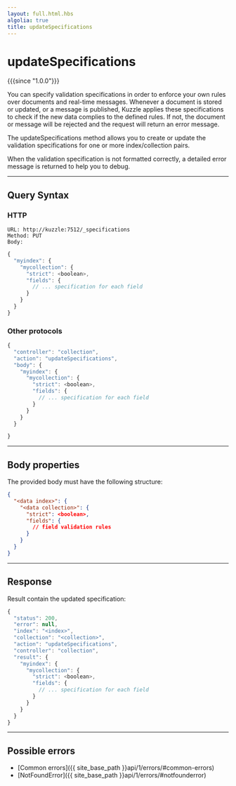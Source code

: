 ```yaml
---
layout: full.html.hbs
algolia: true
title: updateSpecifications
---
```


# updateSpecifications

{{{since "1.0.0"}}}

You can specify validation specifications in order to enforce your own rules over documents and real-time messages.
Whenever a document is stored or updated, or a message is published, Kuzzle applies these specifications to check if the new data complies to the defined rules. If not, the document or message will be rejected and the request will return an error message.

The updateSpecifications method allows you to create or update the validation specifications for one or more index/collection pairs.

When the validation specification is not formatted correctly, a detailed error message is returned to help you to debug.

---

## Query Syntax

### HTTP

```http
URL: http://kuzzle:7512/_specifications
Method: PUT  
Body:
```

```js
{
  "myindex": {
    "mycollection": {
      "strict": <boolean>,
      "fields": {
        // ... specification for each field
      }
    }
  }
}
```

### Other protocols

```js
{
  "controller": "collection",
  "action": "updateSpecifications",
  "body": {
    "myindex": {
      "mycollection": {
        "strict": <boolean>,
        "fields": {
          // ... specification for each field
        }
      }
    }
  }

}
```

---

## Body properties

The provided body must have the following structure:

```json
{
  "<data index>": {
    "<data collection>": {
      "strict": <boolean>,
      "fields": {
        // field validation rules
      }
    }
  }
}
```

---

## Response

Result contain the updated specification:

```javascript
{
  "status": 200,
  "error": null,
  "index": "<index>",
  "collection": "<collection>",
  "action": "updateSpecifications",
  "controller": "collection",
  "result": {
    "myindex": {
      "mycollection": {
        "strict": <boolean>,
        "fields": {
          // ... specification for each field
        }
      }
    }
  }
}
```

---

## Possible errors

- [Common errors]({{ site_base_path }}api/1/errors/#common-errors)
- [NotFoundError]({{ site_base_path }}api/1/errors/#notfounderror)
